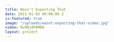 ```yaml
---
title: Wasn't Expecting That
date: 2011-01-03 00:00:00 Z
is-featured: true
image: "/uploads/wasnt-expecting-that-video.jpg"
video: Nu9NjAP8M0Q
layout: project
---
```


